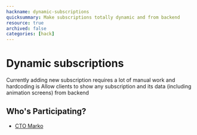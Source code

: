 ```yaml
---
hackname: dynamic-subscriptions
quicksummary: Make subscriptions totally dynamic and from backend
resource: true
archived: false
categories: [hack]
---
```


# Dynamic subscriptions

Currently adding new subscription requires a lot of manual work and hardcoding is
Allow clients to show any subscription and its data (including animation screens) from backend

## Who's Participating?

- [CTO Marko](/hackdays/whoami/ctomarko)
